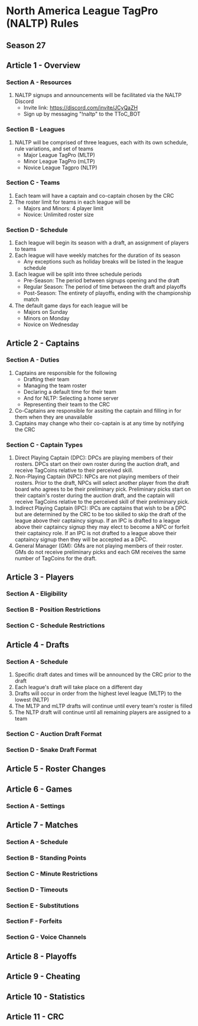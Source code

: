 # North America League TagPro (NALTP) Rules

## Season 27

## Article 1 - Overview

### Section A - Resources

1. NALTP signups and announcements will be facilitated via the NALTP Discord
    * Invite link: https://discord.com/invite/JCyQaZH
    * Sign up by messaging "!naltp" to the TToC_BOT

### Section B - Leagues

1. NALTP will be comprised of three leagues, each with its own schedule, rule variations, and set of teams
    * Major League TagPro (MLTP)
    * Minor League TagPro (mLTP)
    * Novice League Tagpro (NLTP)

### Section C - Teams

1. Each team will have a captain and co-captain chosen by the CRC
2. The roster limit for teams in each league will be
    * Majors and Minors: 4 player limit
    * Novice: Unlimited roster size

### Section D - Schedule

1. Each league will begin its season with a draft, an assignment of players to teams
3. Each league will have weekly matches for the duration of its season
    * Any exceptions such as holiday breaks will be listed in the league schedule
4. Each league will be split into three schedule periods
    * Pre-Season: The period between signups opening and the draft
    * Regular Season: The period of time between the draft and playoffs
    * Post-Season: The entirety of playoffs, ending with the championship match
5. The default game days for each league will be
    * Majors on Sunday
    * Minors on Monday
    * Novice on Wednesday

## Article 2 - Captains

### Section A - Duties

1. Captains are responsible for the following
    * Drafting their team
    * Managing the team roster
    * Declaring a default time for their team
    * And for NLTP: Selecting a home server
    * Representing their team to the CRC
2. Co-Captains are responsible for assiting the captain and filling in for them when they are unavailable
3. Captains may change who their co-captain is at any time by notifying the CRC

### Section C - Captain Types

1. Direct Playing Captain (DPC): DPCs are playing members of their rosters. DPCs start on their own roster during the auction draft, and receive TagCoins relative to their perceived skill.
2. Non-Playing Captain (NPC): NPCs are not playing members of their rosters. Prior to the draft, NPCs will select another player from the draft board who agrees to be their preliminary pick. Preliminary picks start on their captain's roster during the auction draft, and the captain will receive TagCoins relative to the perceived skill of their preliminary pick.
3. Indirect Playing Captain (IPC): IPCs are captains that wish to be a DPC but are determined by the CRC to be too skilled to skip the draft of the league above their captaincy signup. If an IPC is drafted to a league above their captaincy signup they may elect to become a NPC or forfeit their captaincy role. If an IPC is not drafted to a league above their captaincy signup then they will be accepted as a DPC.
4. General Manager (GM): GMs are not playing members of their roster. GMs do not receive preliminary picks and each GM receives the same number of TagCoins for the draft.


## Article 3 - Players

### Section A - Eligibility

<!-- TODO -->

### Section B - Position Restrictions

<!-- TODO -->

### Section C - Schedule Restrictions

<!-- TODO -->

## Article 4 - Drafts

### Section A - Schedule

1. Specific draft dates and times will be announced by the CRC prior to the draft
2. Each league's draft will take place on a different day
3. Drafts will occur in order from the highest level league (MLTP) to the lowest (NLTP)
4. The MLTP and mLTP drafts will continue until every team's roster is filled
6. The NLTP draft will continue until all remaining players are assigned to a team

### Section C - Auction Draft Format

<!-- TODO -->

### Section D - Snake Draft Format

<!-- TODO -->

## Article 5 - Roster Changes

<!-- TODO -->

## Article 6 - Games

### Section A - Settings

<!-- TODO -->

## Article 7 - Matches

### Section A - Schedule

<!-- TODO -->

### Section B - Standing Points

<!-- TODO -->

### Section C - Minute Restrictions

<!-- TODO -->

### Section D - Timeouts

<!-- TODO -->

### Section E - Substitutions

<!-- TODO -->

### Section F - Forfeits

<!-- TODO -->

### Section G - Voice Channels

<!-- TODO -->

## Article 8 - Playoffs

<!-- TODO -->

## Article 9 - Cheating

<!-- TODO -->

## Article 10 - Statistics

<!-- TODO -->

## Article 11 - CRC

<!-- TODO -->
